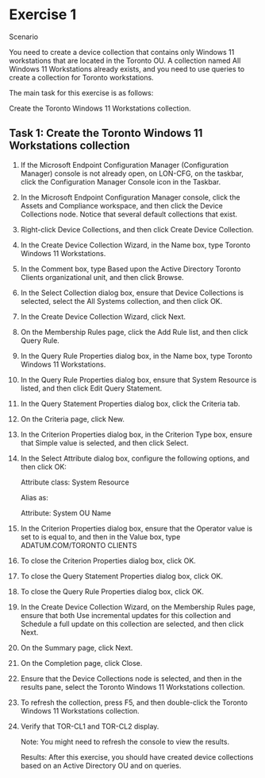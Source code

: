# Exercise 1
Scenario

You need to create a device collection that contains only Windows 11 workstations that are located in the Toronto OU. A collection named All Windows 11 Workstations already exists, and you need to use queries to create a collection for Toronto workstations.

The main task for this exercise is as follows:

Create the Toronto Windows 11 Workstations collection.

## Task 1: Create the Toronto Windows 11 Workstations collection

1. If the Microsoft Endpoint Configuration Manager (Configuration Manager) console is not already open, on LON-CFG, on the taskbar, click the Configuration Manager Console icon in the Taskbar.

2. In the Microsoft Endpoint Configuration Manager console, click the Assets and Compliance workspace, and then click the Device Collections node. Notice that several default collections that exist.

3. Right-click Device Collections, and then click Create Device Collection.

4. In the Create Device Collection Wizard, in the Name box, type Toronto Windows 11 Workstations.

5. In the Comment box, type Based upon the Active Directory Toronto Clients organizational unit, and then click Browse.

6. In the Select Collection dialog box, ensure that Device Collections is selected, select the All Systems collection, and then click OK.

7. In the Create Device Collection Wizard, click Next.

8. On the Membership Rules page, click the Add Rule list, and then click Query Rule.

9. In the Query Rule Properties dialog box, in the Name box, type Toronto Windows 11 Workstations.

10. In the Query Rule Properties dialog box, ensure that System Resource is listed, and then click Edit Query Statement.

11. In the Query Statement Properties dialog box, click the Criteria tab.

12. On the Criteria page, click New.

13. In the Criterion Properties dialog box, in the Criterion Type box, ensure that Simple value is selected, and then click Select.

14. In the Select Attribute dialog box, configure the following options, and then click OK:

    Attribute class: System Resource
    
    Alias as:
    
    Attribute: System OU Name

15. In the Criterion Properties dialog box, ensure that the Operator value is set to is equal to, and then in the Value box, type ADATUM.COM/TORONTO CLIENTS

16. To close the Criterion Properties dialog box, click OK.

17. To close the Query Statement Properties dialog box, click OK.

18. To close the Query Rule Properties dialog box, click OK.

19. In the Create Device Collection Wizard, on the Membership Rules page, ensure that both Use incremental updates for this collection and Schedule a full update on this collection are selected, and then click Next.

20. On the Summary page, click Next.

21. On the Completion page, click Close.

22. Ensure that the Device Collections node is selected, and then in the results pane, select the Toronto Windows 11 Workstations collection.

23. To refresh the collection, press F5, and then double-click the Toronto Windows 11 Workstations collection.

24. Verify that TOR-CL1 and TOR-CL2 display.

    Note: You might need to refresh the console to view the results.

    Results: After this exercise, you should have created device collections based on an Active Directory OU and on queries.


